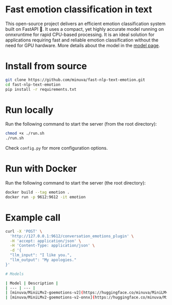 # Fast emotion classification in text

This open-source project delivers an efficient emotion classification system built on FastAPI 🚀. It uses a compact, yet highly accurate model running on onnxruntime for rapid CPU-based processing. It is an ideal solution for applications requiring fast and reliable emotion classification without the need for GPU hardware. More details about the model in the [model page](https://huggingface.co/minuva/MiniLMv2-goemotions-v2).


# Install from source
```bash
git clone https://github.com/minuva/fast-nlp-text-emotion.git
cd fast-nlp-text-emotion
pip install -r requirements.txt
```


# Run locally

Run the following command to start the server (from the root directory):

```bash
chmod +x ./run.sh
./run.sh
```

Check `config.py` for more configuration options.


# Run with Docker

Run the following command to start the server (the root directory):

```bash
docker build --tag emotion .
docker run -p 9612:9612 -it emotion
```

# Example call
```bash
curl -X 'POST' \
  'http://127.0.0.1:9612/conversation_emotions_plugin' \
  -H 'accept: application/json' \
  -H 'Content-Type: application/json' \
  -d '{
  "llm_input": "I like you.",
  "llm_output": "My apologies."
}'

# Models

| Model | Description |
| --- | --- |
| [minuva/MiniLMv2-goemotions-v2](https://huggingface.co/minuva/MiniLMv2-goemotions-v2) | A small and high quality emotion classification model |
| [minuva/MiniLMv2-goemotions-v2-onnx](https://huggingface.co/minuva/MiniLMv2-goemotions-v2-onnx) | quantized ONNX model |